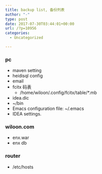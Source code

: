 ```yaml
---
title: backup list, 备份列表
author: "-"
type: post
date: 2017-07-30T03:44:01+00:00
url: /?p=10956
categories:
  - Uncategorized

---
```

### pc

  * maven setting
  * heidisql config
  * email
  * fcitx 码表 
      * /home/wiloon/.config/fcitx/table/*.mb
  * idea.dic
  * ~/bin
  * Emacs configuration file: ~/.emacs
  * IDEA settings.

### wiloon.com
  * enx.war
  * enx db

### router
  * /etc/hosts
 